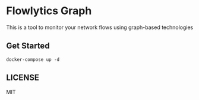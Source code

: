 # Flowlytics Graph

This is a tool to monitor your network flows using graph-based
technologies

## Get Started

`docker-compose up -d`

## LICENSE

MIT

